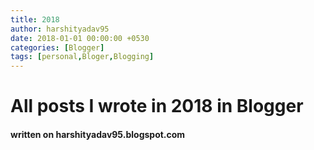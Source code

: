 ```yaml
---
title: 2018 
author: harshityadav95
date: 2018-01-01 00:00:00 +0530
categories: [Blogger]
tags: [personal,Bloger,Blogging]
---
```


# All posts I wrote in 2018 in Blogger

#### written on harshityadav95.blogspot.com
